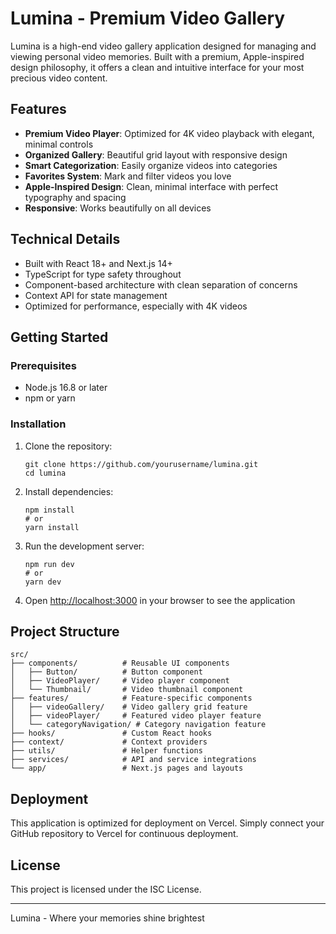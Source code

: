 # Lumina - Premium Video Gallery

Lumina is a high-end video gallery application designed for managing and viewing personal video memories. Built with a premium, Apple-inspired design philosophy, it offers a clean and intuitive interface for your most precious video content.

## Features

- **Premium Video Player**: Optimized for 4K video playback with elegant, minimal controls
- **Organized Gallery**: Beautiful grid layout with responsive design
- **Smart Categorization**: Easily organize videos into categories
- **Favorites System**: Mark and filter videos you love
- **Apple-Inspired Design**: Clean, minimal interface with perfect typography and spacing
- **Responsive**: Works beautifully on all devices

## Technical Details

- Built with React 18+ and Next.js 14+
- TypeScript for type safety throughout
- Component-based architecture with clean separation of concerns
- Context API for state management
- Optimized for performance, especially with 4K videos

## Getting Started

### Prerequisites

- Node.js 16.8 or later
- npm or yarn

### Installation

1. Clone the repository:
   ```
   git clone https://github.com/yourusername/lumina.git
   cd lumina
   ```

2. Install dependencies:
   ```
   npm install
   # or
   yarn install
   ```

3. Run the development server:
   ```
   npm run dev
   # or
   yarn dev
   ```

4. Open [http://localhost:3000](http://localhost:3000) in your browser to see the application

## Project Structure

```
src/
├── components/          # Reusable UI components
│   ├── Button/          # Button component
│   ├── VideoPlayer/     # Video player component
│   └── Thumbnail/       # Video thumbnail component
├── features/            # Feature-specific components
│   ├── videoGallery/    # Video gallery grid feature
│   ├── videoPlayer/     # Featured video player feature
│   └── categoryNavigation/ # Category navigation feature
├── hooks/               # Custom React hooks
├── context/             # Context providers
├── utils/               # Helper functions
├── services/            # API and service integrations
└── app/                 # Next.js pages and layouts
```

## Deployment

This application is optimized for deployment on Vercel. Simply connect your GitHub repository to Vercel for continuous deployment.

## License

This project is licensed under the ISC License.

---

Lumina - Where your memories shine brightest 